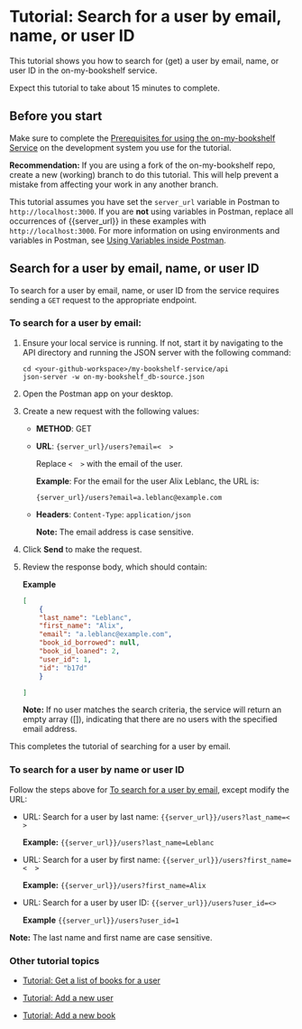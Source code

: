 # Tutorial: Search for a user by email, name, or user ID

This tutorial shows you how to search for (get) a user by email, name, or user ID in the on-my-bookshelf service.

Expect this tutorial to take about 15 minutes to complete.

## Before you start

Make sure to complete the [Prerequisites for using the on-my-bookshelf Service](prereqs.md) on the development system you use for the tutorial.

**Recommendation:** If you are using a fork of the on-my-bookshelf repo, create a new (working) branch to do this tutorial. This will help prevent a mistake from affecting your work in any another branch.   

This tutorial assumes you have set the `server_url` variable in Postman to `http://localhost:3000`. 
If you are **not** using variables in Postman, replace all occurrences of \{\{server_url\}\} in these examples with `http://localhost:3000`. For more information on using environments and variables in Postman, see [Using Variables inside Postman](https://blog.postman.com/using-variables-inside-postman-and-collection-runner/).

## Search for a user by email, name, or user ID

To search for a user by email, name, or user ID from the service requires sending a `GET` request to the appropriate endpoint.

### To search for a user by email:

1. Ensure your local service is running. If not, start it by navigating to the API directory and running the JSON server with the following command:

    ```shell
    cd <your-github-workspace>/my-bookshelf-service/api
    json-server -w on-my-bookshelf_db-source.json
    ```

1. Open the Postman app on your desktop.
1. Create a new request with the following values:
   * **METHOD**: GET
   * **URL**: `{server_url}/users?email=<  >`
     
     Replace `<  >` with the email of the user.
    
     **Example**: For the email for the user Alix Leblanc, the URL is: 
     
     `{server_url}/users?email=a.leblanc@example.com`
   * **Headers**: `Content-Type`: `application/json`

     **Note:** The email address is case sensitive.

1. Click  **Send** to make the request.
1. Review the response body, which should contain: 

    **Example**

    ```json
    [
        {
        "last_name": "Leblanc",
        "first_name": "Alix",
        "email": "a.leblanc@example.com",
        "book_id_borrowed": null,
        "book_id_loaned": 2,
        "user_id": 1,
        "id": "b17d"
        }

    ]
    ```

   **Note:** If no user matches the search criteria, the service will return an empty array ([]), indicating that there are no users with the specified email address.

This completes the tutorial of searching for a user by email.  

### To search for a user by name or user ID

Follow the steps above for [To search for a user by email](#to-search-for-a-user-by-email), except modify the URL:

- URL: Search for a user by last name: `{{server_url}}/users?last_name=<  >`<br>

  **Example:** `{{server_url}}/users?last_name=Leblanc`

- URL: Search for a user by first name: `{{server_url}}/users?first_name=<  >`<br>

  **Example:** `{{server_url}}/users?first_name=Alix`

- URL: Search for a user by user ID: `{{server_url}}/users?user_id=<>`<br>

  **Example** `{{server_url}}/users?user_id=1`

**Note:** The last name and first name are case sensitive.

### Other tutorial topics

- [Tutorial: Get a list of books for a user](get-books-for-a-user.md)

- [Tutorial: Add a new user](add-a-new-user.md)

- [Tutorial: Add a new book](add-a-new-book.md)

